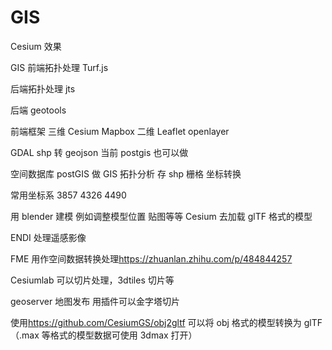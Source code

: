 # GIS

Cesium 效果

GIS 前端拓扑处理 Turf.js

后端拓扑处理 jts

后端 geotools

前端框架 三维 Cesium Mapbox 二维 Leaflet openlayer

GDAL shp 转 geojson 当前 postgis 也可以做

空间数据库 postGIS 做 GIS 拓扑分析 存 shp 栅格 坐标转换

常用坐标系 3857 4326 4490

用 blender 建模 例如调整模型位置 贴图等等 Cesium 去加载 glTF 格式的模型

ENDI 处理遥感影像

FME 用作空间数据转换处理<https://zhuanlan.zhihu.com/p/484844257>

Cesiumlab 可以切片处理，3dtiles 切片等

geoserver 地图发布 用插件可以金字塔切片

使用<https://github.com/CesiumGS/obj2gltf> 可以将 obj 格式的模型转换为 glTF（.max 等格式的模型数据可使用 3dmax 打开）
